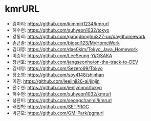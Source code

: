 # kmrURL
- 김미리: https://github.com/kimmiri1234/kmrurl
- 허수현: https://github.com/suhyeon1032/tokyo
- 강동희: https://github.com/gangdonghui327-ux/day6homework
- 손큰솔: https://github.com/bigsol123/MyHomeWork
- 김대영: https://github.com/dae0kim/Tokyo_Java_Homework
- 이승이: https://github.com/LeeSeung-Yi/OSAKA
- 장선호: https://github.com/jangseonho/on-the-track-to-DEV
- 김세영: https://github.com/Sezero99/Tokyo
- 정소영: https://github.com/soy4148/shinhan
- 이진: https://github.com/leejinjl26-ai/jinjin
- 전수현: https://github.com/jenlynnnn/tokyo
- 허수현: https://github.com/suhyeon1032/kmrurl
- 성찬미: https://github.com/seongchanmi/kmrurl
- 배민혁: https://github.com/SETPROC
- 박근모: https://github.com/GM-Park/pgmurl
